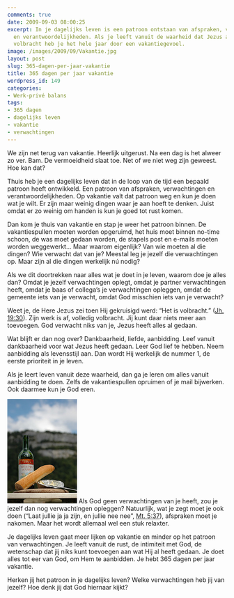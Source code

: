 ```yaml
---
comments: true
date: 2009-09-03 08:00:25
excerpt: In je dagelijks leven is een patroon ontstaan van afspraken, verwachtingen
  en verantwoordelijkheden. Als je leeft vanuit de waarheid dat Jezus alles heeft
  volbracht heb je het hele jaar door een vakantiegevoel.
image: /images/2009/09/Vakantie.jpg
layout: post
slug: 365-dagen-per-jaar-vakantie
title: 365 dagen per jaar vakantie
wordpress_id: 149
categories:
- Werk-privé balans
tags:
- 365 dagen
- dagelijks leven
- vakantie
- verwachtingen
---
```


We zijn net terug van vakantie. Heerlijk uitgerust. Na een dag is het alweer zo ver. Bam. De vermoeidheid slaat toe. Net of we niet weg zijn geweest. Hoe kan dat?

Thuis heb je een dagelijks leven dat in de loop van de tijd een bepaald patroon heeft ontwikkeld. Een patroon van afspraken, verwachtingen en verantwoordelijkheden. Op vakantie valt dat patroon weg en kun je doen wat je wilt. Er zijn maar weinig dingen waar je aan hoeft te denken. Juist omdat er zo weinig om handen is kun je goed tot rust komen.

Dan kom je thuis van vakantie en stap je weer het patroon binnen. De vakantiespullen moeten worden opgeruimd, het huis moet binnen no-time schoon, de was moet gedaan worden, de stapels post en e-mails moeten worden weggewerkt... Maar waarom eigenlijk? Van wie moeten al die dingen? Wie verwacht dat van je? Meestal leg je jezelf die verwachtingen op. Maar zijn al die dingen werkelijk nú nodig?

Als we dit doortrekken naar alles wat je doet in je leven, waarom doe je alles dan? Omdat je jezelf verwachtingen oplegt, omdat je partner verwachtingen heeft, omdat je baas of collega’s je verwachtingen opleggen, omdat de gemeente iets van je verwacht, omdat God misschien iets van je verwacht?

Weet je, de Here Jezus zei toen Hij gekruisigd werd: “Het is volbracht.” ([Jh. 19:30](http://www.biblija.net/biblija.cgi?m=Johannes+19%3A30&id18=1&pos=0&l=nl&set=10)). Zijn werk is af, volledig volbracht. Jij kunt daar niets meer aan toevoegen. God verwacht niks van je, Jezus heeft alles al gedaan.

Wat blijft er dan nog over? Dankbaarheid, liefde, aanbidding. Leef vanuit dankbaarheid voor wat Jezus heeft gedaan. Leer God lief te hebben. Neem aanbidding als levensstijl aan. Dan wordt Hij werkelijk de nummer 1, de eerste prioriteit in je leven.

Als je leert leven vanuit deze waarheid, dan ga je leren om alles vanuit aanbidding te doen. Zelfs de vakantiespullen opruimen of je mail bijwerken. Ook daarmee kun je God eren.

![Afbeelding van wijn stokbrood en kruidenkaas](/images/2009/09/painvinetboursin.jpg)  Als God geen verwachtingen van je heeft, zou je jezelf dan nog verwachtingen opleggen? Natuurlijk, wat je zegt moet je ook doen (“Laat jullie ja ja zijn, en jullie nee nee”, [Mt. 5:37](http://www.biblija.net/biblija.cgi?m=Matteus+5%3A37&id18=1&pos=0&l=nl&set=10)), afspraken moet je nakomen. Maar het wordt allemaal wel een stuk relaxter.

Je dagelijks leven gaat meer lijken op vakantie en minder op het patroon van verwachtingen. Je leeft vanuit de rust, de intimiteit met God, de wetenschap dat jij niks kunt toevoegen aan wat Hij al heeft gedaan. Je doet alles tot eer van God, om Hem te aanbidden. Je hebt 365 dagen per jaar vakantie.

Herken jij het patroon in je dagelijks leven? Welke verwachtingen heb jij van jezelf? Hoe denk jij dat God hiernaar kijkt?

